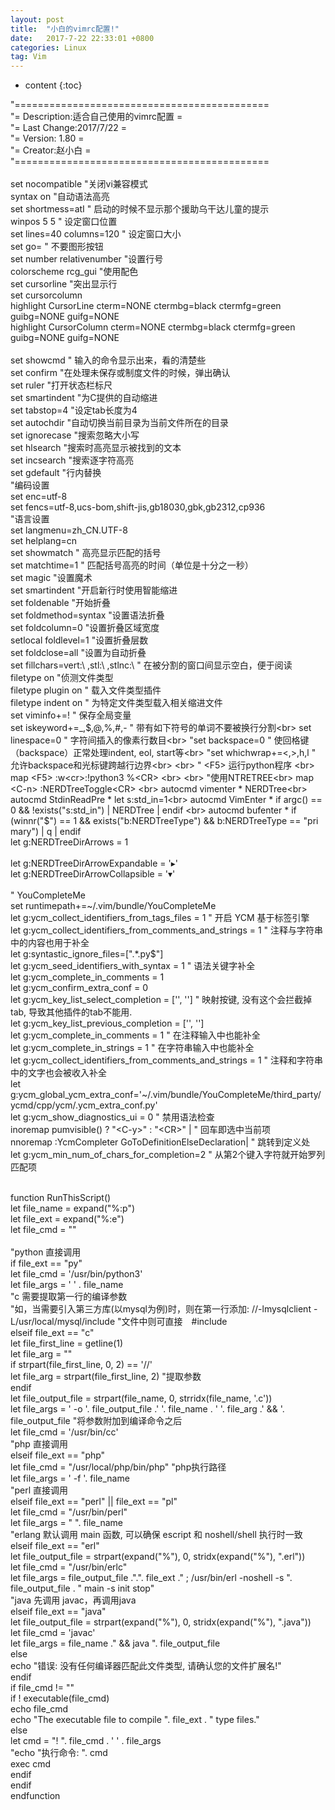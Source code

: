 ```yaml
---
layout: post
title:  "小白的vimrc配置!"
date:   2017-7-22 22:33:01 +0800
categories: Linux
tag: Vim
---
```


* content
{:toc}

"============================================<br>
"= Description:适合自己使用的vimrc配置      =<br>
"= Last Change:2017/7/22                    =<br>
"= Version: 1.80                            =<br>
"=                           Creator:赵小白 =<br>
"============================================<br>
<br>
set nocompatible "关闭vi兼容模式<br>
syntax on "自动语法高亮<br>
set shortmess=atI   " 启动的时候不显示那个援助乌干达儿童的提示  <br>
winpos 5 5          " 设定窗口位置  <br>
set lines=40 columns=120   " 设定窗口大小<br>
set go=             " 不要图形按钮  <br>
set number relativenumber "设置行号<br>
colorscheme rcg_gui "使用配色<br>
set cursorline "突出显示行<br>
set cursorcolumn<br>
highlight CursorLine   cterm=NONE ctermbg=black ctermfg=green guibg=NONE guifg=NONE<br>
highlight CursorColumn cterm=NONE ctermbg=black ctermfg=green guibg=NONE guifg=NONE<br>
<br>
set showcmd    " 输入的命令显示出来，看的清楚些<br>
set confirm "在处理未保存或制度文件的时候，弹出确认<br>
set ruler "打开状态栏标尺<br>
set smartindent "为C提供的自动缩进<br>
set tabstop=4 "设定tab长度为4<br>
set autochdir "自动切换当前目录为当前文件所在的目录<br>
set ignorecase "搜索忽略大小写<br>
set hlsearch "搜索时高亮显示被找到的文本<br>
set incsearch "搜索逐字符高亮<br>
set gdefault "行内替换<br>
"编码设置<br>
set enc=utf-8<br>
set fencs=utf-8,ucs-bom,shift-jis,gb18030,gbk,gb2312,cp936<br>
"语言设置<br>
set langmenu=zh_CN.UTF-8<br>
set helplang=cn<br>
set showmatch " 高亮显示匹配的括号<br>
set matchtime=1 " 匹配括号高亮的时间（单位是十分之一秒）<br>
set magic "设置魔术<br>
set smartindent "开启新行时使用智能缩进<br>
set foldenable "开始折叠<br>
set foldmethod=syntax "设置语法折叠<br>
set foldcolumn=0 "设置折叠区域宽度<br>
setlocal foldlevel=1 "设置折叠层数<br>
set foldclose=all "设置为自动折叠<br>
set fillchars=vert:\ ,stl:\ ,stlnc:\ " 在被分割的窗口间显示空白，便于阅读<br>
filetype on "侦测文件类型<br>
filetype plugin on " 载入文件类型插件<br>
filetype indent on " 为特定文件类型载入相关缩进文件<br>
set viminfo+=!  " 保存全局变量<br>
set iskeyword+=_,$,@,%,#,- " 带有如下符号的单词不要被换行分割<br>
set linespace=0 " 字符间插入的像素行数目<br>
"set backspace=0 " 使回格键（backspace）正常处理indent, eol, start等<br>
"set whichwrap+=<,>,h,l " 允许backspace和光标键跨越行边界<br>
<br>
" <F5> 运行python程序  <br>
map <F5> :w<cr>:!python3 %<CR>  <br>
  <br>
"使用NTRETREE<br>
map <C-n> :NERDTreeToggle<CR> <br>
autocmd vimenter * NERDTree<br>
autocmd StdinReadPre * let s:std_in=1<br>
autocmd VimEnter * if argc() == 0 && !exists("s:std_in") | NERDTree | endif                <br> 
autocmd bufenter * if (winnr("$") == 1 && exists("b:NERDTreeType") && b:NERDTreeType == "pri <br>   mary") | q | endif<br>
let g:NERDTreeDirArrows = 1                                    <br>                             
let g:NERDTreeDirArrowExpandable = '▸'<br>
let g:NERDTreeDirArrowCollapsible = '▾'<br>
<br>
" YouCompleteMe<br>
set runtimepath+=~/.vim/bundle/YouCompleteMe<br>
let g:ycm_collect_identifiers_from_tags_files = 1           " 开启 YCM 基于标签引擎<br>
let g:ycm_collect_identifiers_from_comments_and_strings = 1 " 注释与字符串中的内容也用于补全<br>
let g:syntastic_ignore_files=[".*\.py$"]<br>
let g:ycm_seed_identifiers_with_syntax = 1                  " 语法关键字补全<br>
let g:ycm_complete_in_comments = 1<br>
let g:ycm_confirm_extra_conf = 0<br>
let g:ycm_key_list_select_completion = ['<c-n>', '<Down>']  " 映射按键, 没有这个会拦截掉tab, 导致其他插件的tab不能用.<br>
let g:ycm_key_list_previous_completion = ['<c-p>', '<Up>']<br>
let g:ycm_complete_in_comments = 1                          " 在注释输入中也能补全<br>
let g:ycm_complete_in_strings = 1                           " 在字符串输入中也能补全<br>
let g:ycm_collect_identifiers_from_comments_and_strings = 1 " 注释和字符串中的文字也会被收入补全<br>
let g:ycm_global_ycm_extra_conf='~/.vim/bundle/YouCompleteMe/third_party/ycmd/cpp/ycm/.ycm_extra_conf.py'<br>
let g:ycm_show_diagnostics_ui = 0                           " 禁用语法检查<br>
inoremap <expr> <CR> pumvisible() ? "\<C-y>" : "\<CR>" |            " 回车即选中当前项<br>
nnoremap <c-j> :YcmCompleter GoToDefinitionElseDeclaration<CR>|     " 跳转到定义处<br>
let g:ycm_min_num_of_chars_for_completion=2                 " 从第2个键入字符就开始罗列匹配项 <br>

<br>
function RunThisScript() <br>
    let file_name = expand("%:p")<br>
    let file_ext = expand("%:e")<br>
    let file_cmd = ""<br>
<br>
    "python 直接调用<br>
    if file_ext == "py"<br>
        let file_cmd = '/usr/bin/python3' <br>
        let file_args = ' ' . file_name<br>
    "c 需要提取第一行的编译参数<br>
    "如，当需要引入第三方库(以mysql为例)时，则在第一行添加: //-lmysqlclient -L/usr/local/mysql/include
    "文件中则可直接　#include <mysql/mysql.h><br>
    elseif file_ext == "c" <br>
        let file_first_line = getline(1)<br>
        let file_arg = ""<br>
        if strpart(file_first_line, 0, 2) == '//'<br>
            let file_arg = strpart(file_first_line, 2) "提取参数<br>
        endif<br>
        let file_output_file = strpart(file_name, 0, strridx(file_name, '.c')) <br>
        let file_args = ' -o '. file_output_file .' '.  file_name . ' '. file_arg .' && '.<br> file_output_file "将参数附加到编译命令之后<br>
        let file_cmd = '/usr/bin/cc' <br>
    "php 直接调用<br>
    elseif file_ext == "php"<br>
        let file_cmd = "/usr/local/php/bin/php" "php执行路径<br>
        let file_args = ' -f '. file_name<br>
    "perl 直接调用<br>
    elseif file_ext == "perl" || file_ext == "pl"<br>
        let file_cmd = "/usr/bin/perl"<br>
        let file_args = " ". file_name<br>
    "erlang 默认调用 main 函数, 可以确保 escript 和 noshell/shell 执行时一致<br>
    elseif file_ext == "erl"<br>
        let file_output_file = strpart(expand("%"), 0, stridx(expand("%"), ".erl"))<br>
        let file_cmd = "/usr/bin/erlc" <br>
        let file_args = file_output_file .".". file_ext ." ; /usr/bin/erl -noshell -s ".<br> file_output_file . " main  -s init stop"<br>
    "java 先调用 javac，再调用java<br>
    elseif file_ext == "java"<br>
        let file_output_file = strpart(expand("%"), 0, stridx(expand("%"), ".java"))<br>
        let file_cmd = 'javac'<br>
        let file_args = file_name ." && java ". file_output_file<br>
    else<br>
        echo "错误: 没有任何编译器匹配此文件类型, 请确认您的文件扩展名!"<br>
    endif<br>
    if file_cmd != ""<br>
        if ! executable(file_cmd)<br>
            echo file_cmd<br>
            echo "The executable file to compile ". file_ext . " type files."<br>
        else<br>
            let cmd = "! ". file_cmd . ' ' . file_args<br>
            "echo "执行命令: ". cmd<br>
            exec cmd <br>
        endif<br>
    endif<br>
endfunction <br>
